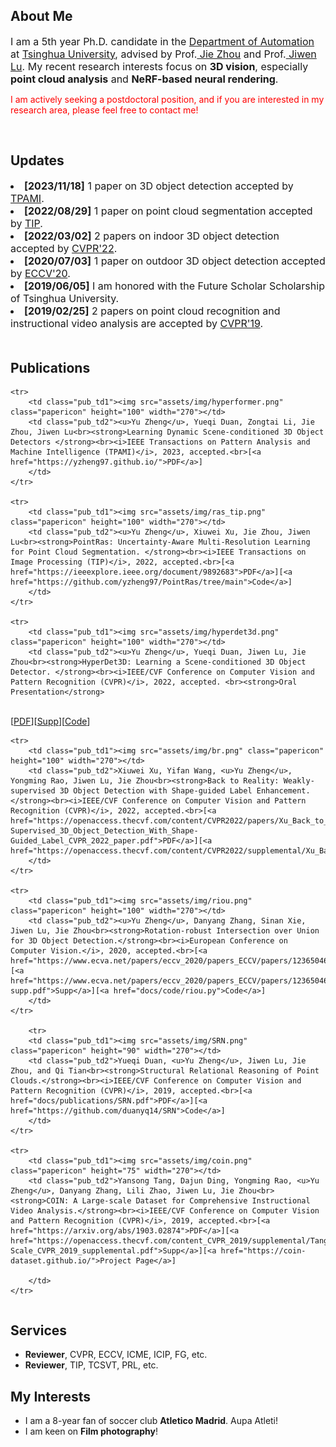 ---
---


<h2>About Me</h2>
<font size="3">I am a 5th year Ph.D. candidate in the <a href="http://www.au.tsinghua.edu.cn/publish/auen/index.html"> Department 
of Automation</a> at <a href="https://www.tsinghua.edu.cn/publish/thu2018en/index.html"> Tsinghua University</a>, advised by 
Prof.<a href="https://www.au.tsinghua.edu.cn/info/1078/3126.htm"> Jie Zhou</a> and Prof.<a href="http://ivg.au.tsinghua.edu.cn/Jiwen_Lu/index.html/"> Jiwen Lu</a>. My recent 
research interests focus on <strong>3D vision</strong>, especially <strong>point cloud analysis</strong> and <strong>NeRF-based neural rendering</strong>.<br></font>


<font color="red">I am actively seeking a postdoctoral position, and if you are interested in my research area, please feel free to contact me!</font>


<br />
<h2>Updates</h2>
<font size="3"><li><strong>[2023/11/18]</strong> 1 paper on 3D object detection accepted by <a href="https://ieeexplore.ieee.org/xpl/RecentIssue.jsp?punumber=34"> TPAMI</a>.</li></font>
<font size="3"><li><strong>[2022/08/29]</strong> 1 paper on point cloud segmentation accepted by <a href="https://ieeexplore.ieee.org/xpl/RecentIssue.jsp?punumber=83"> TIP</a>.</li></font>
<font size="3"><li><strong>[2022/03/02]</strong> 2 papers on indoor 3D object detection accepted by <a href="https://cvpr2022.thecvf.com/"> CVPR'22</a>.</li></font>
<font size="3"><li><strong>[2020/07/03]</strong> 1 paper on outdoor 3D object detection accepted by <a href="https://eccv2020.eu/"> ECCV'20</a>.</li></font>
<font size="3"><li><strong>[2019/06/05]</strong> I am honored with the Future Scholar Scholarship of Tsinghua University.</li></font>
<font size="3"><li><strong>[2019/02/25]</strong> 2 papers on point cloud recognition and instructional video analysis are accepted by <a href="http://cvpr2019.thecvf.com/"> CVPR'19</a>.</li></font>
<br />
<h2>Publications</h2>
<table class="pub_table">
<tbody>

 	<tr>
		<td class="pub_td1"><img src="assets/img/hyperformer.png" class="papericon" height="100" width="270"></td>
        <td class="pub_td2"><u>Yu Zheng</u>, Yueqi Duan, Zongtai Li, Jie Zhou, Jiwen Lu<br><strong>Learning Dynamic Scene-conditioned 3D Object Detectors </strong><br><i>IEEE Transactions on Pattern Analysis and Machine Intelligence (TPAMI)</i>, 2023, accepted.<br>[<a href="https://yzheng97.github.io/">PDF</a>]
		</td>
	</tr>

	<tr>
		<td class="pub_td1"><img src="assets/img/ras_tip.png" class="papericon" height="100" width="270"></td>
        <td class="pub_td2"><u>Yu Zheng</u>, Xiuwei Xu, Jie Zhou, Jiwen Lu<br><strong>PointRas: Uncertainty-Aware Multi-Resolution Learning for Point Cloud Segmentation. </strong><br><i>IEEE Transactions on Image Processing (TIP)</i>, 2022, accepted.<br>[<a href="https://ieeexplore.ieee.org/document/9892683">PDF</a>][<a href="https://github.com/yzheng97/PointRas/tree/main">Code</a>]
		</td>
	</tr>
 
	<tr>
		<td class="pub_td1"><img src="assets/img/hyperdet3d.png" class="papericon" height="100" width="270"></td>
        <td class="pub_td2"><u>Yu Zheng</u>, Yueqi Duan, Jiwen Lu, Jie Zhou<br><strong>HyperDet3D: Learning a Scene-conditioned 3D Object Detector. </strong><br><i>IEEE/CVF Conference on Computer Vision and Pattern Recognition (CVPR)</i>, 2022, accepted. <br><strong>Oral Presentation</strong>
 <br>[<a href="https://openaccess.thecvf.com/content/CVPR2022/papers/Zheng_HyperDet3D_Learning_a_Scene-Conditioned_3D_Object_Detector_CVPR_2022_paper.pdf">PDF</a>][<a href="https://openaccess.thecvf.com/content/CVPR2022/supplemental/Zheng_HyperDet3D_Learning_a_CVPR_2022_supplemental.pdf">Supp</a>][<a href="https://yzheng97.github.io/">Code</a>]
		</td>
	</tr>
	
	<tr>
		<td class="pub_td1"><img src="assets/img/br.png" class="papericon" height="100" width="270"></td>
        <td class="pub_td2">Xiuwei Xu, Yifan Wang, <u>Yu Zheng</u>, Yongming Rao, Jiwen Lu, Jie Zhou<br><strong>Back to Reality: Weakly-supervised 3D Object Detection with Shape-guided Label Enhancement.</strong><br><i>IEEE/CVF Conference on Computer Vision and Pattern Recognition (CVPR)</i>, 2022, accepted.<br>[<a href="https://openaccess.thecvf.com/content/CVPR2022/papers/Xu_Back_to_Reality_Weakly-Supervised_3D_Object_Detection_With_Shape-Guided_Label_CVPR_2022_paper.pdf">PDF</a>][<a href="https://openaccess.thecvf.com/content/CVPR2022/supplemental/Xu_Back_to_Reality_CVPR_2022_supplemental.pdf">Supp</a>]
		</td>
	</tr>

	<tr>
		<td class="pub_td1"><img src="assets/img/riou.png" class="papericon" height="100" width="270"></td>
        <td class="pub_td2"><u>Yu Zheng</u>, Danyang Zhang, Sinan Xie, Jiwen Lu, Jie Zhou<br><strong>Rotation-robust Intersection over Union for 3D Object Detection.</strong><br><i>European Conference on Computer Vision.</i>, 2020, accepted.<br>[<a href="https://www.ecva.net/papers/eccv_2020/papers_ECCV/papers/123650460.pdf">PDF</a>][<a href="https://www.ecva.net/papers/eccv_2020/papers_ECCV/papers/123650460-supp.pdf">Supp</a>][<a href="docs/code/riou.py">Code</a>]
		</td>
	</tr>

    	<tr>
		<td class="pub_td1"><img src="assets/img/SRN.png" class="papericon" height="90" width="270"></td>
        <td class="pub_td2">Yueqi Duan, <u>Yu Zheng</u>, Jiwen Lu, Jie Zhou, and Qi Tian<br><strong>Structural Relational Reasoning of Point Clouds.</strong><br><i>IEEE/CVF Conference on Computer Vision and Pattern Recognition (CVPR)</i>, 2019, accepted.<br>[<a href="docs/publications/SRN.pdf">PDF</a>][<a href="https://github.com/duanyq14/SRN">Code</a>]
		</td>
	</tr>
	
	<tr>
		<td class="pub_td1"><img src="assets/img/coin.png" class="papericon" height="75" width="270"></td>
        <td class="pub_td2">Yansong Tang, Dajun Ding, Yongming Rao, <u>Yu Zheng</u>, Danyang Zhang, Lili Zhao, Jiwen Lu, Jie Zhou<br><strong>COIN: A Large-scale Dataset for Comprehensive Instructional Video Analysis.</strong><br><i>IEEE/CVF Conference on Computer Vision and Pattern Recognition (CVPR)</i>, 2019, accepted.<br>[<a href="https://arxiv.org/abs/1903.02874">PDF</a>][<a href="https://openaccess.thecvf.com/content_CVPR_2019/supplemental/Tang_COIN_A_Large-Scale_CVPR_2019_supplemental.pdf">Supp</a>][<a href="https://coin-dataset.github.io/">Project Page</a>]

		</td>
	</tr>
</tbody>
</table>
                    
<h2>Services</h2>                          
<ul>
    <li><b>Reviewer</b>, CVPR, ECCV, ICME, ICIP, FG, etc. </li>
    <li><b>Reviewer</b>, TIP, TCSVT, PRL, etc.</li>
</ul>

<h2>My Interests</h2>                          
<ul>
    <li>I am a 8-year fan of soccer club <b>Atletico Madrid</b>. Aupa Atleti!</li>
    <li>I am keen on <b>Film photography</b>!</li>
</ul>

<div class="row">
      <div class="widgetContainer" style="width:200px; margin: 0 auto;">        
        <script type="text/javascript" id="clstr_globe" src="//clustrmaps.com/globe.js?d=36AXknFMmsFewIeTpfS7cF_miBNWD8Sm_rXwz9hu5J8"></script>
      </div>
</div>
